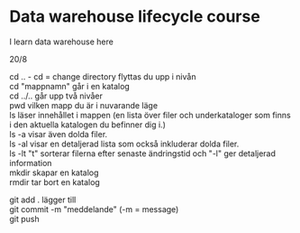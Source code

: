 # Data warehouse lifecycle course

I learn data warehouse here

20/8

cd .. - cd = change directory flyttas du upp i nivån <br>
cd "mappnamn" går i en katalog <br>
cd ../.. går upp två nivåer <br>
pwd vilken mapp du är i nuvarande läge <br>
ls läser innehållet i mappen (en lista över filer och underkataloger som finns i den aktuella katalogen du befinner dig i.) <br>
ls -a visar även dolda filer. <br>
ls -al visar en detaljerad lista som också inkluderar dolda filer. <br>
ls -lt "t" sorterar filerna efter senaste ändringstid och "-l" ger detaljerad information <br>
mkdir skapar en katalog<br>
rmdir tar bort en katalog<br>

git add . lägger till <br>
git commit -m "meddelande" (-m = message) <br>
git push <br>